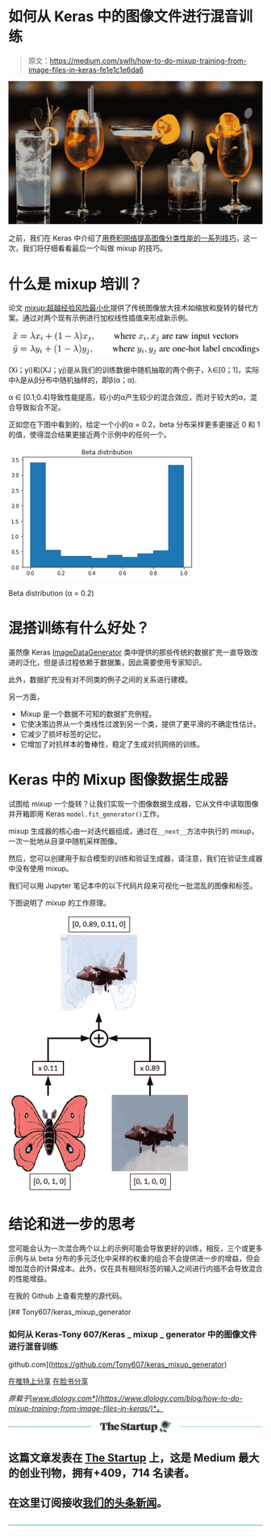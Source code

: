 # 如何从 Keras 中的图像文件进行混音训练

> 原文：<https://medium.com/swlh/how-to-do-mixup-training-from-image-files-in-keras-fe1e1c1e6da6>

![](img/9c87d51c25202818cad69eda78171b90.png)

之前，我们在 Keras 中介绍了[用卷积网络提高图像分类性能的一系列技巧](https://www.dlology.com/blog/bag-of-tricks-for-image-classification-with-convolutional-neural-networks-in-keras/)，这一次，我们将仔细看看最后一个叫做 mixup 的技巧。

# 什么是 mixup 培训？

论文 [mixup:超越经验风险最小化](https://arxiv.org/pdf/1710.09412.pdf)提供了传统图像放大技术如缩放和旋转的替代方案。通过对两个现有示例进行加权线性插值来形成新示例。

![](img/c5ef78e16e1f5c7302ef1f43aadd7949.png)

(Xi；yi)和(XJ；yj)是从我们的训练数据中随机抽取的两个例子，λ∈[0；1]，实际中λ是从β分布中随机抽样的，即β(α；α).

α ∈ [0.1;0.4]导致性能提高，较小的α产生较少的混合效应，而对于较大的α，混合导致拟合不足。

正如您在下图中看到的，给定一个小的α = 0.2，beta 分布采样更多更接近 0 和 1 的值，使得混合结果更接近两个示例中的任何一个。

![](img/47834618cd0290cd6ae93ba6af35aff6.png)

Beta distribution (α = 0.2)

# 混搭训练有什么好处？

虽然像 Keras [ImageDataGenerator](https://keras.io/preprocessing/image/#imagedatagenerator-class) 类中提供的那些传统的数据扩充一直导致改进的泛化，但是该过程依赖于数据集，因此需要使用专家知识。

此外，数据扩充没有对不同类的例子之间的关系进行建模。

另一方面，

*   Mixup 是一个数据不可知的数据扩充例程。
*   它使决策边界从一个类线性过渡到另一个类，提供了更平滑的不确定性估计。
*   它减少了损坏标签的记忆，
*   它增加了对抗样本的鲁棒性，稳定了生成对抗网络的训练。

# Keras 中的 Mixup 图像数据生成器

试图给 mixup 一个旋转？让我们实现一个图像数据生成器，它从文件中读取图像并开箱即用 Keras `model.fit_generator()`工作。

mixup 生成器的核心由一对迭代器组成，通过在`__next__`方法中执行的 mixup，一次一批地从目录中随机采样图像。

然后，您可以创建用于拟合模型的训练和验证生成器，请注意，我们在验证生成器中没有使用 mixup。

我们可以用 Jupyter 笔记本中的以下代码片段来可视化一批混乱的图像和标签。

下图说明了 mixup 的工作原理。

![](img/0e0bbb031fb3a514ed470388f461aad5.png)

# 结论和进一步的思考

您可能会认为一次混合两个以上的示例可能会导致更好的训练，相反，三个或更多示例与从 beta 分布的多元泛化中采样的权重的组合不会提供进一步的增益，但会增加混合的计算成本。此外，仅在具有相同标签的输入之间进行内插不会导致混合的性能增益。

在我的 Github 上查看完整的源代码。

[](https://github.com/Tony607/keras_mixup_generator) [## Tony607/keras_mixup_generator

### 如何从 Keras-Tony 607/Keras _ mixup _ generator 中的图像文件进行混音训练

github.com](https://github.com/Tony607/keras_mixup_generator) 

[在推特上分享](https://twitter.com/intent/tweet?url=https%3A//www.dlology.com/blog/how-to-do-mixup-training-from-image-files-in-keras/&text=How%20to%20do%20mixup%20training%20from%20image%20files%20in%20Keras) [在脸书分享](https://www.facebook.com/sharer/sharer.php?u=https://www.dlology.com/blog/how-to-do-mixup-training-from-image-files-in-keras/)

*原载于*[*www.dlology.com*](https://www.dlology.com/blog/how-to-do-mixup-training-from-image-files-in-keras/)*。*

[![](img/308a8d84fb9b2fab43d66c117fcc4bb4.png)](https://medium.com/swlh)

## 这篇文章发表在 [The Startup](https://medium.com/swlh) 上，这是 Medium 最大的创业刊物，拥有+409，714 名读者。

## 在这里订阅接收[我们的头条新闻](http://growthsupply.com/the-startup-newsletter/)。

[![](img/b0164736ea17a63403e660de5dedf91a.png)](https://medium.com/swlh)